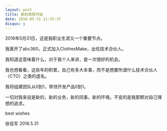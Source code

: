 ```yaml
---
layout: post
title: 新的旅程开始
date: 2016-05-31 11:35:37
disqus: y
---
```


2016年5月31日，这是我职业生涯又一个重要节点。

我离开了abc360，正式加入ClothesMake，出任技术合伙人。

我知道这意味着什么，对于我个人来讲，是一次很好的机会。

我也想看看，这些年的积累，自己有多大本事，而不是想要所谓什么技术合伙人（CTO）之类的虚名。

我将组建团队从0到1，带领开发产品0到1。

一切对我来说是新的，新的业务，新的同事，新的环境。不变的是我那颗对自己理想的追求。

best wishes 

徐佳军  2016.5.31

